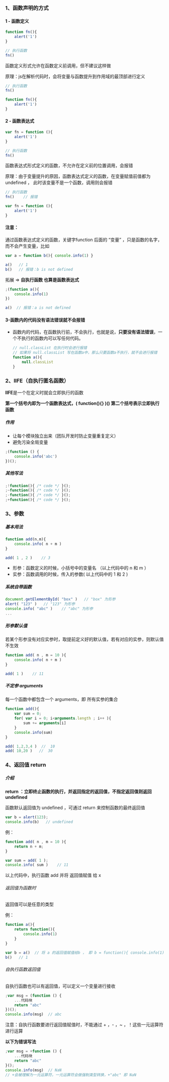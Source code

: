 ### 1、函数声明的方式

#### 1 - 函数定义

```js
function fn(){
    alert('1')
}

// 执行函数
fn()
```

函数定义形式允许在函数定义前调用，但不建议这样做

原理：js在解析代码时，会将变量与函数提升到作用域的最顶部进行定义

```js
// 执行函数
fn()          

function fn(){
	alert('1')
}
```

#### 2 - 函数表达式

```js
var fn = function (){
    alert('1')
}

// 执行函数
fn()
```

函数表达式形式定义的函数，不允许在定义前的位置调用，会报错

原理：由于变量提升的原因，函数表达式定义的函数，在变量赋值前值都为 undefined ， 此时该变量不是一个函数，调用则会报错 

```js
// 执行函数
fn()    // 报错

var fn = function (){
    alert('1')
}
```

#### 注意：

通过函数表达式定义的函数，关键字function 后面的 “变量” ，只是函数的名字，而不会产生变量，比如

```js
var a = function b(){ console.info(1) }

a()   // 1
b()   // 报错：b is not defined
```

拓展  =>  **自执行函数 也算是函数表达式**

```js
;(function a(){
    console.info(1)
})

a()  // 报错：a is not defined
```

#### 3-函数内的代码没有语法错误就不会报错

- 函数内的代码，在函数执行前，不会执行，也就是说，**只要没有语法错误**，一个不执行的函数内可以写任何代码。

  ```js
  // null.classList 在执行时会进行报错
  // 如果将 null.classList 写在函数a中，那么只要函数a不执行，就不会进行报错
  function a(){
      null.classList
  }
  ```

### 2、IIFE（自执行匿名函数）

**IIFE**是一个在定义时就会立即执行的函数

**第一个括号内即为一个函数表达式，( function(){} )() 第二个括号表示立即执行函数**

##### 作用

- 让每个模块独立出来（团队开发时防止变量重复定义）
- 避免污染全局变量

```js
;(function () {
    console.info('abc')
})();
```

##### 其他写法

```js
;!function(){ /* code */ }();
;~function(){ /* code */ }();
;-function(){ /* code */ }();
;+function(){ /* code */ }();
```

### 3、参数

##### 基本用法

```js
function add(n,m){
    console.info( n + m )
}

add( 1 , 2 )    // 3
```

- 形参：函数定义的时候，小括号中的变量名 （以上代码中的 n 和 m ）
- 实参：函数调用的时候，传入的参数( 以上代码中的 1 和 2 )

##### 系统自带函数

```js
document.getElementById( "box" )   // "box" 为形参
alert( "123" )   // "123" 为形参
console.info( "abc" )    // "abc" 为形参
...
```

##### 形参默认值

若某个形参没有对应实参时，取提前定义好的默认值，若有对应的实参，则默认值不生效

```js
function add( n , m = 10 ){
    console.info( n + m )
}

add( 1 )    // 11
```

##### 不定参 arguments

每一个函数中都包含一个 arguments，即 所有实参的集合

```js
function add(){
    var sum = 0;
    for( var i = 0; i<arguments.length ; i++ ){
        sum += arguments[i]
    }
    console.info(sum)
}

add( 1,2,3,4 )  //  10
add( 10,20 )   //  30
```

### 4、返回值 return

##### 介绍 

**return ：立即终止函数的执行，并返回指定的返回值，不指定返回值则返回 undefined**

函数默认返回值为 undefined ，可通过 return 来控制函数的最终返回值

```js
var b = alert(123);
console.info(b)   // undefined
```

例：

```js
function add( n , m = 10 ){
    return n + m; 
}

var sum = add( 1 );    
console.info( sum )    // 11
```

以上代码中，执行函数 add 并将 返回值赋值 给 x

###### 返回值为函数时

返回值可以是任意的类型

例：

```js
function a(){
    return function(){
        console.info(1)
    }
}

var b = a()  // 将 a 的返回值赋值给b ， 即 b = function(){ console.info(1) }
b()   // 1
```

###### 自执行函数返回值

自执行函数也可以有返回值，可以定义一个变量进行接收

```js
;var msg = (function () {
    ...代码块
    return "abc"
})();
console.info(msg)  // abc
```

注意：自执行函数要进行返回值赋值时，不能通过 + ，- ，~ ，！这些一元运算符进行运算

**以下为错误写法**

```js
;var msg = +function () {  
    ...代码块
    return "abc"
}();
console.info(msg)  // NaN
// +会被理解为一元运算符，一元运算符会做强制类型转换，+"abc" 即 NaN
```


